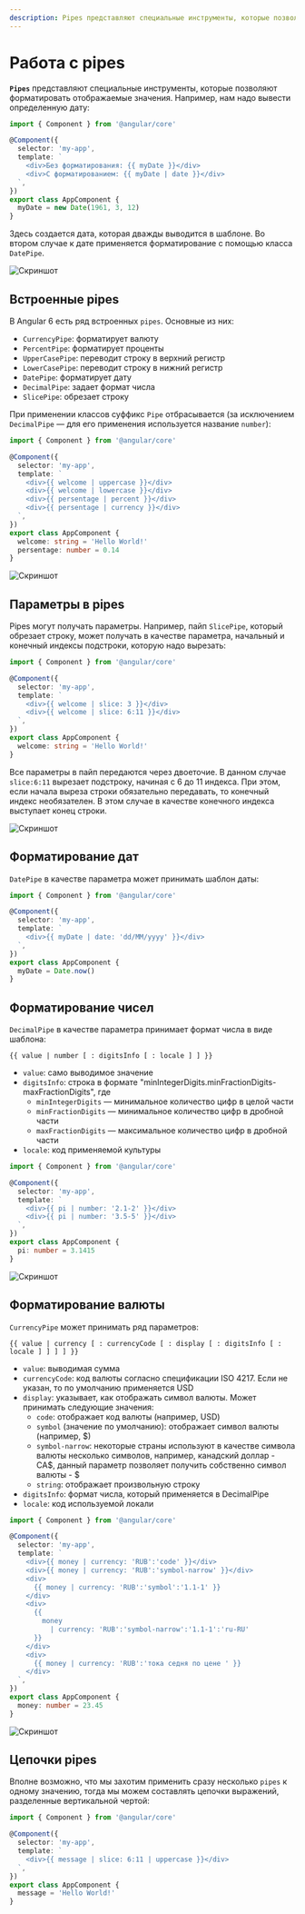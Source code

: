 ```yaml
---
description: Pipes представляют специальные инструменты, которые позволяют форматировать отображаемые значения
---
```


# Работа с pipes

**`Pipes`** представляют специальные инструменты, которые позволяют форматировать отображаемые значения. Например, нам надо вывести определенную дату:

```typescript
import { Component } from '@angular/core'

@Component({
  selector: 'my-app',
  template: `
    <div>Без форматирования: {{ myDate }}</div>
    <div>С форматированием: {{ myDate | date }}</div>
  `,
})
export class AppComponent {
  myDate = new Date(1961, 3, 12)
}
```

Здесь создается дата, которая дважды выводится в шаблоне. Во втором случае к дате применяется форматирование с помощью класса `DatePipe`.

![Скриншот](pipes-1.png)

## Встроенные pipes

В Angular 6 есть ряд встроенных `pipes`. Основные из них:

- `CurrencyPipe`: форматирует валюту
- `PercentPipe`: форматирует проценты
- `UpperCasePipe`: переводит строку в верхний регистр
- `LowerCasePipe`: переводит строку в нижний регистр
- `DatePipe`: форматирует дату
- `DecimalPipe`: задает формат числа
- `SlicePipe`: обрезает строку

При применении классов суффикс `Pipe` отбрасывается (за исключением `DecimalPipe` — для его применения используется название `number`):

```typescript
import { Component } from '@angular/core'

@Component({
  selector: 'my-app',
  template: `
    <div>{{ welcome | uppercase }}</div>
    <div>{{ welcome | lowercase }}</div>
    <div>{{ persentage | percent }}</div>
    <div>{{ persentage | currency }}</div>
  `,
})
export class AppComponent {
  welcome: string = 'Hello World!'
  persentage: number = 0.14
}
```

![Скриншот](pipes-2.png)

## Параметры в pipes

Pipes могут получать параметры. Например, пайп `SlicePipe`, который обрезает строку, может получать в качестве параметра, начальный и конечный индексы подстроки, которую надо вырезать:

```typescript
import { Component } from '@angular/core'

@Component({
  selector: 'my-app',
  template: `
    <div>{{ welcome | slice: 3 }}</div>
    <div>{{ welcome | slice: 6:11 }}</div>
  `,
})
export class AppComponent {
  welcome: string = 'Hello World!'
}
```

Все параметры в пайп передаются через двоеточие. В данном случае `slice:6:11` вырезает подстроку, начиная с 6 до 11 индекса. При этом, если начала выреза строки обязательно передавать, то конечный индекс необязателен. В этом случае в качестве конечного индекса выступает конец строки.

![Скриншот](pipes-3.png)

## Форматирование дат

`DatePipe` в качестве параметра может принимать шаблон даты:

```typescript
import { Component } from '@angular/core'

@Component({
  selector: 'my-app',
  template: `
    <div>{{ myDate | date: 'dd/MM/yyyy' }}</div>
  `,
})
export class AppComponent {
  myDate = Date.now()
}
```

## Форматирование чисел

`DecimalPipe` в качестве параметра принимает формат числа в виде шаблона:

```
{{ value | number [ : digitsInfo [ : locale ] ] }}
```

- `value`: само выводимое значение
- `digitsInfo`: строка в формате "minIntegerDigits.minFractionDigits-maxFractionDigits", где
  - `minIntegerDigits` — минимальное количество цифр в целой части
  - `minFractionDigits` — минимальное количество цифр в дробной части
  - `maxFractionDigits` — максимальное количество цифр в дробной части
- `locale`: код применяемой культуры

```typescript
import { Component } from '@angular/core'

@Component({
  selector: 'my-app',
  template: `
    <div>{{ pi | number: '2.1-2' }}</div>
    <div>{{ pi | number: '3.5-5' }}</div>
  `,
})
export class AppComponent {
  pi: number = 3.1415
}
```

![Скриншот](pipes-4.png)

## Форматирование валюты

`CurrencyPipe` может принимать ряд параметров:

```
{{ value | currency [ : currencyCode [ : display [ : digitsInfo [ : locale ] ] ] ] }}
```

- `value`: выводимая сумма
- `currencyCode`: код валюты согласно спецификации ISO 4217. Если не указан, то по умолчанию применяется USD
- `display`: указывает, как отображать символ валюты. Может принимать следующие значения:
  - `code`: отображает код валюты (например, USD)
  - `symbol` (значение по умолчанию): отображает символ валюты (например, \$)
  - `symbol-narrow`: некоторые страны используют в качестве символа валюты несколько символов, например, канадский доллар - CA$, данный параметр позволяет получить собственно символ валюты - $
  - `string`: отображает произвольную строку
- `digitsInfo`: формат числа, который применяется в DecimalPipe
- `locale`: код используемой локали

```typescript
import { Component } from '@angular/core'

@Component({
  selector: 'my-app',
  template: `
    <div>{{ money | currency: 'RUB':'code' }}</div>
    <div>{{ money | currency: 'RUB':'symbol-narrow' }}</div>
    <div>
      {{ money | currency: 'RUB':'symbol':'1.1-1' }}
    </div>
    <div>
      {{
        money
          | currency: 'RUB':'symbol-narrow':'1.1-1':'ru-RU'
      }}
    </div>
    <div>
      {{ money | currency: 'RUB':'тока седня по цене ' }}
    </div>
  `,
})
export class AppComponent {
  money: number = 23.45
}
```

![Скриншот](pipes-5.png)

## Цепочки pipes

Вполне возможно, что мы захотим применить сразу несколько `pipes` к одному значению, тогда мы можем составлять цепочки выражений, разделенные вертикальной чертой:

```typescript
import { Component } from '@angular/core'

@Component({
  selector: 'my-app',
  template: `
    <div>{{ message | slice: 6:11 | uppercase }}</div>
  `,
})
export class AppComponent {
  message = 'Hello World!'
}
```
